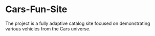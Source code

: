 # Cars-Fun-Site
The project is a fully adaptive catalog site focused on demonstrating various vehicles from the Cars universe.
